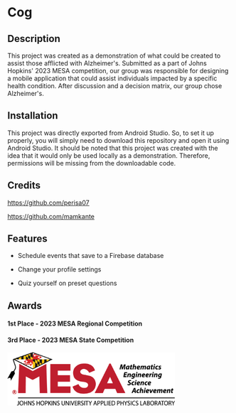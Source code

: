 # Cog

## Description

This project was created as a demonstration of what could be created to assist those afflicted with Alzheimer's. Submitted as a part of Johns Hopkins' 2023 MESA competition, our group was responsible for designing a mobile application that could assist individuals impacted by a specific health condition. After discussion and a decision matrix, our group chose Alzheimer's.


## Installation

This project was directly exported from Android Studio. So, to set it up properly, you will simply need to download this repository and open it using Android Studio. It should be noted that this project was created with the idea that it would only be used locally as a demonstration. Therefore, permissions will be missing from the downloadable code.

## Credits

https://github.com/perisa07

https://github.com/mamkante


## Features

* Schedule events that save to a Firebase database

* Change your profile settings

* Quiz yourself on preset questions


## Awards
  #### 1st Place - 2023 MESA Regional Competition
  #### 3rd Place - 2023 MESA State Competition


<img src="images/MESA Logo.png" width=377 height=120.666>



